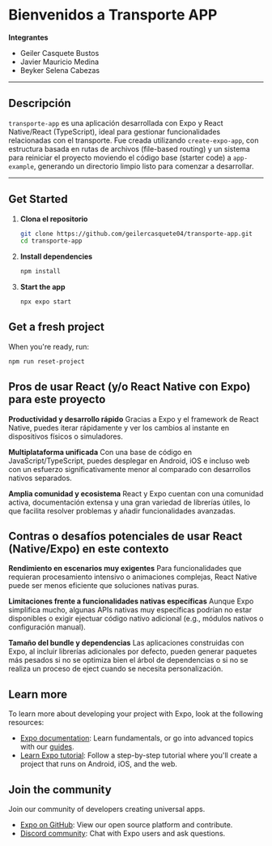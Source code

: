 # Bienvenidos a Transporte APP

**Integrantes**
- Geiler Casquete Bustos
- Javier Mauricio Medina
- Beyker Selena Cabezas

---

## Descripción

`transporte-app` es una aplicación desarrollada con Expo y React Native/React (TypeScript), ideal para gestionar funcionalidades relacionadas con el transporte. Fue creada utilizando `create-expo-app`, con estructura basada en rutas de archivos (file-based routing) y un sistema para reiniciar el proyecto moviendo el código base (starter code) a `app-example`, generando un directorio limpio listo para comenzar a desarrollar.

---

## Get Started

1. **Clona el repositorio**  
   ```bash
   git clone https://github.com/geilercasquete04/transporte-app.git
   cd transporte-app

2. **Install dependencies**
   ```bash
   npm install
   
3. **Start the app**
   ```bash
   npx expo start


## Get a fresh project

When you're ready, run:

```bash
npm run reset-project
```

## Pros de usar React (y/o React Native con Expo) para este proyecto

**Productividad y desarrollo rápido**
   Gracias a Expo y el framework de React Native, puedes iterar rápidamente y ver los cambios al instante en dispositivos físicos o simuladores.

**Multiplataforma unificada**
   Con una base de código en JavaScript/TypeScript, puedes desplegar en Android, iOS e incluso web con un esfuerzo significativamente menor al comparado con desarrollos nativos separados.

**Amplia comunidad y ecosistema**
   React y Expo cuentan con una comunidad activa, documentación extensa y una gran variedad de librerías útiles, lo que facilita resolver problemas y añadir funcionalidades avanzadas.

## Contras o desafíos potenciales de usar React (Native/Expo) en este contexto

**Rendimiento en escenarios muy exigentes**
   Para funcionalidades que requieran procesamiento intensivo o animaciones complejas, React Native puede ser menos eficiente que soluciones nativas puras.

**Limitaciones frente a funcionalidades nativas específicas**
   Aunque Expo simplifica mucho, algunas APIs nativas muy específicas podrían no estar disponibles o exigir ejectuar código nativo adicional (e.g., módulos nativos o configuración manual).

**Tamaño del bundle y dependencias**
   Las aplicaciones construidas con Expo, al incluir librerías adicionales por defecto, pueden generar paquetes más pesados si no se optimiza bien el árbol de dependencias o si no se realiza un proceso de eject cuando se necesita personalización.

## Learn more

To learn more about developing your project with Expo, look at the following resources:

- [Expo documentation](https://docs.expo.dev/): Learn fundamentals, or go into advanced topics with our [guides](https://docs.expo.dev/guides).
- [Learn Expo tutorial](https://docs.expo.dev/tutorial/introduction/): Follow a step-by-step tutorial where you'll create a project that runs on Android, iOS, and the web.

## Join the community

Join our community of developers creating universal apps.

- [Expo on GitHub](https://github.com/expo/expo): View our open source platform and contribute.
- [Discord community](https://chat.expo.dev): Chat with Expo users and ask questions.
